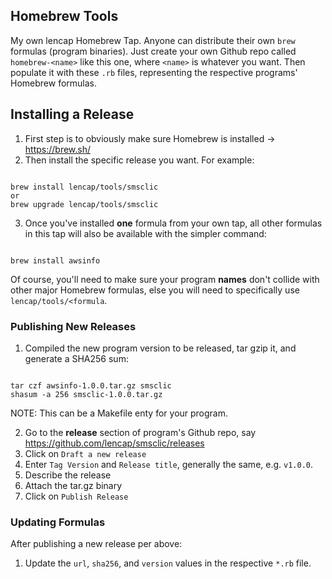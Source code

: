 ## Homebrew Tools
My own lencap Homebrew Tap. Anyone can distribute their own `brew` formulas (program binaries). Just create your own Github repo called `homebrew-<name>` like this one, where `<name>` is whatever you want. Then populate it with these `.rb` files, representing the respective programs' Homebrew formulas.

## Installing a Release
1. First step is to obviously make sure Homebrew is installed -> https://brew.sh/
2. Then install the specific release you want. For example:

<pre><code>
brew install lencap/tools/smsclic
or
brew upgrade lencap/tools/smsclic
</code></pre>

3. Once you've installed __one__ formula from your own tap, all other formulas in this tap will also be available with the simpler command:

<pre><code>
brew install awsinfo
</code></pre>

Of course, you'll need to make sure your program __names__ don't collide with other major Homebrew formulas, else you will need to specifically use `lencap/tools/<formula`.

### Publishing New Releases
1. Compiled the new program version to be released, tar gzip it, and generate a SHA256 sum:

<pre><code>
tar czf awsinfo-1.0.0.tar.gz smsclic
shasum -a 256 smsclic-1.0.0.tar.gz
</code></pre>
NOTE: This can be a Makefile enty for your program.

2. Go to the __release__ section of program's Github repo, say https://github.com/lencap/smsclic/releases
3. Click on `Draft a new release`
4. Enter `Tag Version` and `Release title`, generally the same, e.g. `v1.0.0`.
5. Describe the release
6. Attach the tar.gz binary
7. Click on `Publish Release`

### Updating Formulas
After publishing a new release per above:
1. Update the `url`, `sha256`, and `version` values in the respective `*.rb` file.
